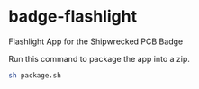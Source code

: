# badge-flashlight
Flashlight App for the Shipwrecked PCB Badge

Run this command to package the app into a zip.
```bash
sh package.sh
```